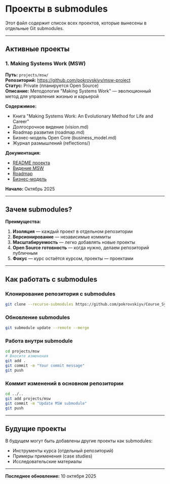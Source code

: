 # Проекты в submodules

Этот файл содержит список всех проектов, которые вынесены в отдельные Git submodules.

---

## Активные проекты

### 1. Making Systems Work (MSW)

**Путь:** `projects/msw/`  
**Репозиторий:** https://github.com/pokrovskiyv/msw-project  
**Статус:** Private (планируется Open Source)  
**Описание:** Методология "Making Systems Work" — эволюционный метод для управления жизнью и карьерой

**Содержимое:**
- Книга "Making Systems Work: An Evolutionary Method for Life and Career"
- Долгосрочное видение (vision.md)
- Roadmap развития (roadmap.md)
- Бизнес-модель Open Core (business_model.md)
- Журнал размышлений (reflections/)

**Документация:**
- [README проекта](projects/msw/README.md)
- [Видение MSW](projects/msw/vision.md)
- [Roadmap](projects/msw/roadmap.md)
- [Бизнес-модель](projects/msw/business_model.md)

**Начало:** Октябрь 2025

---

## Зачем submodules?

**Преимущества:**
1. **Изоляция** — каждый проект в отдельном репозитории
2. **Версионирование** — независимые коммиты
3. **Масштабируемость** — легко добавлять новые проекты
4. **Open Source готовность** — когда нужно, делаем репозиторий публичным
5. **Фокус** — курс остаётся курсом, проекты — проектами

---

## Как работать с submodules

### Клонирование репозитория с submodules

```bash
git clone --recurse-submodules https://github.com/pokrovskiyv/Course_System_Career.git
```

### Обновление submodules

```bash
git submodule update --remote --merge
```

### Работа внутри submodule

```bash
cd projects/msw
# Вносите изменения
git add .
git commit -m "Your commit message"
git push
```

### Коммит изменений в основном репозитории

```bash
cd ../..
git add projects/msw
git commit -m "Update MSW submodule"
git push
```

---

## Будущие проекты

В будущем могут быть добавлены другие проекты как submodules:
- Инструменты курса (отдельный репозиторий)
- Примеры применения (case studies)
- Исследовательские материалы

---

**Последнее обновление:** 10 октября 2025

